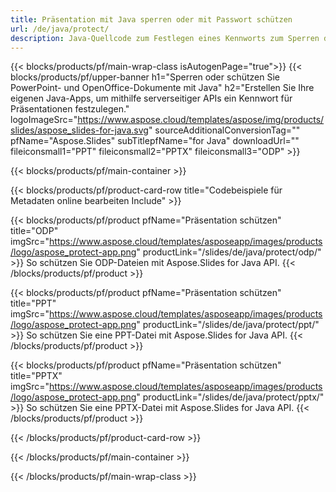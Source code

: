```yaml
---
title: Präsentation mit Java sperren oder mit Passwort schützen
url: /de/java/protect/
description: Java-Quellcode zum Festlegen eines Kennworts zum Sperren der Präsentation
---
```


{{< blocks/products/pf/main-wrap-class isAutogenPage="true">}}
{{< blocks/products/pf/upper-banner h1="Sperren oder schützen Sie PowerPoint- und OpenOffice-Dokumente mit Java" h2="Erstellen Sie Ihre eigenen Java-Apps, um mithilfe serverseitiger APIs ein Kennwort für Präsentationen festzulegen." logoImageSrc="https://www.aspose.cloud/templates/aspose/img/products/slides/aspose_slides-for-java.svg" sourceAdditionalConversionTag="" pfName="Aspose.Slides" subTitlepfName="for Java" downloadUrl="" fileiconsmall1="PPT" fileiconsmall2="PPTX" fileiconsmall3="ODP" >}}

{{< blocks/products/pf/main-container >}}

{{< blocks/products/pf/product-card-row title="Codebeispiele für Metadaten online bearbeiten Include" >}}

{{< blocks/products/pf/product pfName="Präsentation schützen" title="ODP" imgSrc="https://www.aspose.cloud/templates/asposeapp/images/products/logo/aspose_protect-app.png" productLink="/slides/de/java/protect/odp/" >}}
So schützen Sie ODP-Dateien mit Aspose.Slides for Java API.
{{< /blocks/products/pf/product >}}

{{< blocks/products/pf/product pfName="Präsentation schützen" title="PPT" imgSrc="https://www.aspose.cloud/templates/asposeapp/images/products/logo/aspose_protect-app.png" productLink="/slides/de/java/protect/ppt/" >}}
So schützen Sie eine PPT-Datei mit Aspose.Slides for Java API.
{{< /blocks/products/pf/product >}}

{{< blocks/products/pf/product pfName="Präsentation schützen" title="PPTX" imgSrc="https://www.aspose.cloud/templates/asposeapp/images/products/logo/aspose_protect-app.png" productLink="/slides/de/java/protect/pptx/" >}}
So schützen Sie eine PPTX-Datei mit Aspose.Slides for Java API.
{{< /blocks/products/pf/product >}}



{{< /blocks/products/pf/product-card-row >}}

{{< /blocks/products/pf/main-container >}}
    
{{< /blocks/products/pf/main-wrap-class >}}